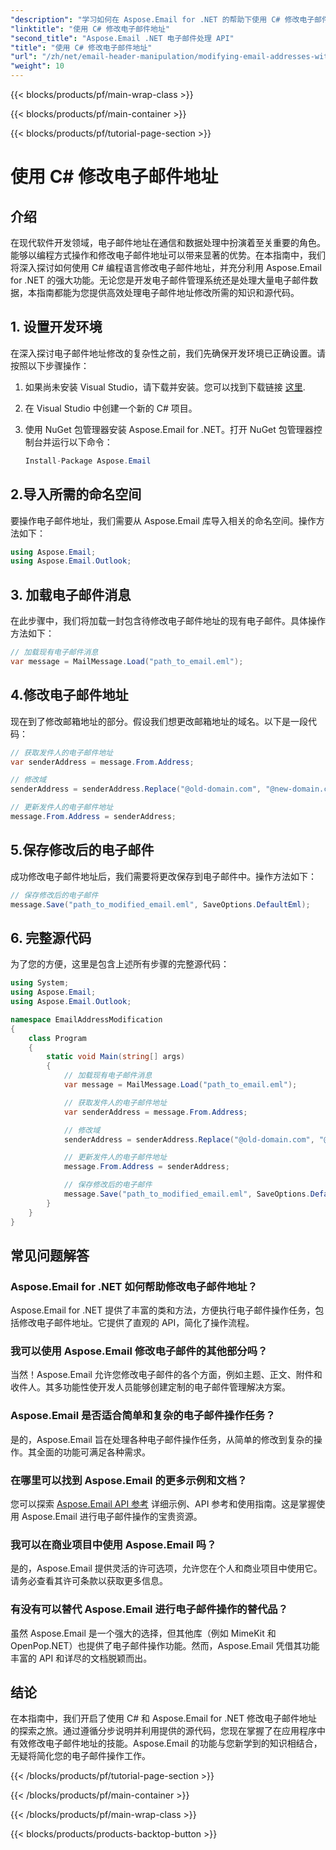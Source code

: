 ```yaml
---
"description": "学习如何在 Aspose.Email for .NET 的帮助下使用 C# 修改电子邮件地址。按照本分步指南，有效地操作电子邮件地址。"
"linktitle": "使用 C# 修改电子邮件地址"
"second_title": "Aspose.Email .NET 电子邮件处理 API"
"title": "使用 C# 修改电子邮件地址"
"url": "/zh/net/email-header-manipulation/modifying-email-addresses-with-csharp/"
"weight": 10
---
```


{{< blocks/products/pf/main-wrap-class >}}

{{< blocks/products/pf/main-container >}}

{{< blocks/products/pf/tutorial-page-section >}}

# 使用 C# 修改电子邮件地址


## 介绍

在现代软件开发领域，电子邮件地址在通信和数据处理中扮演着至关重要的角色。能够以编程方式操作和修改电子邮件地址可以带来显著的优势。在本指南中，我们将深入探讨如何使用 C# 编程语言修改电子邮件地址，并充分利用 Aspose.Email for .NET 的强大功能。无论您是开发电子邮件管理系统还是处理大量电子邮件数据，本指南都能为您提供高效处理电子邮件地址修改所需的知识和源代码。


## 1. 设置开发环境

在深入探讨电子邮件地址修改的复杂性之前，我们先确保开发环境已正确设置。请按照以下步骤操作：

1. 如果尚未安装 Visual Studio，请下载并安装。您可以找到下载链接 [这里](https://visualstudio。microsoft.com/downloads/).

2. 在 Visual Studio 中创建一个新的 C# 项目。

3. 使用 NuGet 包管理器安装 Aspose.Email for .NET。打开 NuGet 包管理器控制台并运行以下命令：
   
   ```csharp
   Install-Package Aspose.Email
   ```

## 2.导入所需的命名空间

要操作电子邮件地址，我们需要从 Aspose.Email 库导入相关的命名空间。操作方法如下：

```csharp
using Aspose.Email;
using Aspose.Email.Outlook;
```

## 3. 加载电子邮件消息

在此步骤中，我们将加载一封包含待修改电子邮件地址的现有电子邮件。具体操作方法如下：

```csharp
// 加载现有电子邮件消息
var message = MailMessage.Load("path_to_email.eml");
```

## 4.修改电子邮件地址

现在到了修改邮箱地址的部分。假设我们想更改邮箱地址的域名。以下是一段代码：

```csharp
// 获取发件人的电子邮件地址
var senderAddress = message.From.Address;

// 修改域
senderAddress = senderAddress.Replace("@old-domain.com", "@new-domain.com");

// 更新发件人的电子邮件地址
message.From.Address = senderAddress;
```

## 5.保存修改后的电子邮件

成功修改电子邮件地址后，我们需要将更改保存到电子邮件中。操作方法如下：

```csharp
// 保存修改后的电子邮件
message.Save("path_to_modified_email.eml", SaveOptions.DefaultEml);
```

## 6. 完整源代码

为了您的方便，这里是包含上述所有步骤的完整源代码：

```csharp
using System;
using Aspose.Email;
using Aspose.Email.Outlook;

namespace EmailAddressModification
{
    class Program
    {
        static void Main(string[] args)
        {
            // 加载现有电子邮件消息
            var message = MailMessage.Load("path_to_email.eml");

            // 获取发件人的电子邮件地址
            var senderAddress = message.From.Address;

            // 修改域
            senderAddress = senderAddress.Replace("@old-domain.com", "@new-domain.com");

            // 更新发件人的电子邮件地址
            message.From.Address = senderAddress;

            // 保存修改后的电子邮件
            message.Save("path_to_modified_email.eml", SaveOptions.DefaultEml);
        }
    }
}
```

## 常见问题解答

### Aspose.Email for .NET 如何帮助修改电子邮件地址？

Aspose.Email for .NET 提供了丰富的类和方法，方便执行电子邮件操作任务，包括修改电子邮件地址。它提供了直观的 API，简化了操作流程。

### 我可以使用 Aspose.Email 修改电子邮件的其他部分吗？

当然！Aspose.Email 允许您修改电子邮件的各个方面，例如主题、正文、附件和收件人。其多功能性使开发人员能够创建定制的电子邮件管理解决方案。

### Aspose.Email 是否适合简单和复杂的电子邮件操作任务？

是的，Aspose.Email 旨在处理各种电子邮件操作任务，从简单的修改到复杂的操作。其全面的功能可满足各种需求。

### 在哪里可以找到 Aspose.Email 的更多示例和文档？

您可以探索 [Aspose.Email API 参考](https://reference.aspose.com/email/net/) 详细示例、API 参考和使用指南。这是掌握使用 Aspose.Email 进行电子邮件操作的宝贵资源。

### 我可以在商业项目中使用 Aspose.Email 吗？

是的，Aspose.Email 提供灵活的许可选项，允许您在个人和商业项目中使用它。请务必查看其许可条款以获取更多信息。

### 有没有可以替代 Aspose.Email 进行电子邮件操作的替代品？

虽然 Aspose.Email 是一个强大的选择，但其他库（例如 MimeKit 和 OpenPop.NET）也提供了电子邮件操作功能。然而，Aspose.Email 凭借其功能丰富的 API 和详尽的文档脱颖而出。

## 结论

在本指南中，我们开启了使用 C# 和 Aspose.Email for .NET 修改电子邮件地址的探索之旅。通过遵循分步说明并利用提供的源代码，您现在掌握了在应用程序中有效修改电子邮件地址的技能。Aspose.Email 的功能与您新学到的知识相结合，无疑将简化您的电子邮件操作工作。

{{< /blocks/products/pf/tutorial-page-section >}}

{{< /blocks/products/pf/main-container >}}

{{< /blocks/products/pf/main-wrap-class >}}

{{< blocks/products/products-backtop-button >}}